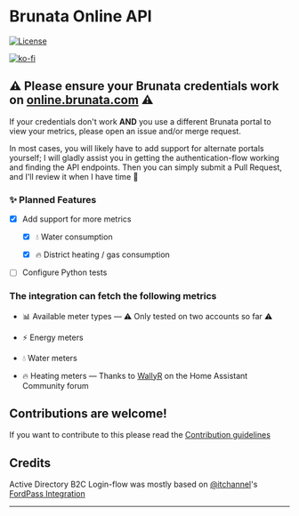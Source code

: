 # Brunata Online API

[![License][license-shield]](LICENSE)

<!-- Sponsors -->

[![ko-fi][kofi_badge]](https://ko-fi.com/X8X3205KS)

## ⚠️ Please ensure your Brunata credentials work on [online.brunata.com][brunata] ⚠️

If your credentials don't work **AND** you use a different Brunata portal to view your metrics, please open an issue and/or merge request.

In most cases, you will likely have to add support for alternate portals yourself; I will gladly assist you in getting the authentication-flow working and finding the API endpoints. Then you can simply submit a Pull Request, and I'll review it when I have time 🙂

### ✨ Planned Features

- [x] Add support for more metrics

  - [x] 💧 Water consumption

  - [x] 🔥 District heating / gas consumption

- [ ] Configure Python tests

### The integration can fetch the following metrics

- 📊 Available meter types — ⚠️  Only tested on two accounts so far ⚠️

- ⚡ Energy meters

- 💧 Water meters

- 🔥 Heating meters — Thanks to [WallyR](https://community.home-assistant.io/u/wallyr) on the Home Assistant Community forum

## Contributions are welcome!

If you want to contribute to this please read the [Contribution guidelines](CONTRIBUTING.md)

## Credits

Active Directory B2C Login-flow was mostly based on [@itchannel](https://github.com/itchannel)'s [FordPass Integration][fordpass]

---

[brunata]: https://online.brunata.com
[fordpass]: https://github.com/itchannel/fordpass-ha
[kofi_badge]: https://ko-fi.com/img/githubbutton_sm.svg
[license-shield]: https://img.shields.io/github/license/YukiElectronics/ha-brunata.svg?style=for-the-badge

